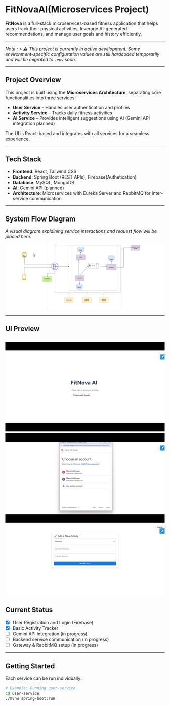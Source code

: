 # FitNovaAI(Microservices Project)

**FitNova** is a full-stack microservices-based fitness application that helps users track their physical activities, leverage AI-generated recommendations, and manage user goals and history efficiently.

---
_Note : > ⚠️ This project is currently in active development. Some environment-specific configuration values are still hardcoded temporarily and will be migrated to `.env` soon._

---

## Project Overview

This project is built using the **Microservices Architecture**, separating core functionalities into three services:
- **User Service** – Handles user authentication and profiles
- **Activity Service** – Tracks daily fitness activities
- **AI Service** – Provides intelligent suggestions using AI (Gemini API integration planned)

The UI is React-based and integrates with all services for a seamless experience.

---



## Tech Stack

- **Frontend**: React, Tailwind CSS
- **Backend**: Spring Boot (REST APIs), Firebase(Authetication)
- **Database**: MySQL, MongoDB
- **AI**: Gemini API (planned)
- **Architecture**: Microservices with Eureka Server and RabbitMQ for inter-service communication

---

## System Flow Diagram

_A visual diagram explaining service interactions and request flow will be placed here._

![Flow Diagram](./Screenshots/flowchart.jpg)



---

## UI Preview

![Homepage](./Screenshots/homepage.png)
![Google SignIn](./Screenshots/signinpage.png)
![ActivityPage](./Screenshots/activitypage.PNG)
---

## Current Status

- [x] User Registration and Login (Firebase)
- [x] Basic Activity Tracker
- [ ] Gemini API integration (in progress)
- [ ] Backend service communication (in progress)
- [ ] Gateway & RabbitMQ setup (in progress)

---

## Getting Started

Each service can be run individually:

```bash
# Example: Running user-service
cd user-service
./mvnw spring-boot:run

